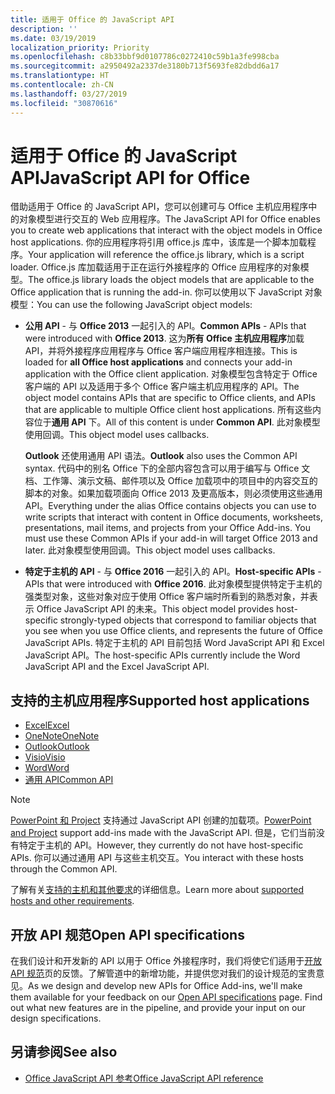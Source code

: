 ```yaml
---
title: 适用于 Office 的 JavaScript API
description: ''
ms.date: 03/19/2019
localization_priority: Priority
ms.openlocfilehash: c8b33bbf9d0107786c0272410c59b1a3fe998cba
ms.sourcegitcommit: a2950492a2337de3180b713f5693fe82dbdd6a17
ms.translationtype: HT
ms.contentlocale: zh-CN
ms.lasthandoff: 03/27/2019
ms.locfileid: "30870616"
---
```

# <a name="javascript-api-for-office"></a><span data-ttu-id="15d7c-102">适用于 Office 的 JavaScript API</span><span class="sxs-lookup"><span data-stu-id="15d7c-102">JavaScript API for Office</span></span>

<span data-ttu-id="15d7c-103">借助适用于 Office 的 JavaScript API，您可以创建可与 Office 主机应用程序中的对象模型进行交互的 Web 应用程序。</span><span class="sxs-lookup"><span data-stu-id="15d7c-103">The JavaScript API for Office enables you to create web applications that interact with the object models in Office host applications.</span></span> <span data-ttu-id="15d7c-104">你的应用程序将引用 office.js 库中，该库是一个脚本加载程序。</span><span class="sxs-lookup"><span data-stu-id="15d7c-104">Your application will reference the office.js library, which is a script loader.</span></span> <span data-ttu-id="15d7c-105">Office.js 库加载适用于正在运行外接程序的 Office 应用程序的对象模型。</span><span class="sxs-lookup"><span data-stu-id="15d7c-105">The office.js library loads the object models that are applicable to the Office application that is running the add-in.</span></span> <span data-ttu-id="15d7c-106">你可以使用以下 JavaScript 对象模型：</span><span class="sxs-lookup"><span data-stu-id="15d7c-106">You can use the following JavaScript object models:</span></span>

- <span data-ttu-id="15d7c-107">**公用 API** - 与 **Office 2013** 一起引入的 API。</span><span class="sxs-lookup"><span data-stu-id="15d7c-107">**Common APIs** - APIs that were introduced with **Office 2013**.</span></span> <span data-ttu-id="15d7c-108">这为**所有 Office 主机应用程序**加载 API，并将外接程序应用程序与 Office 客户端应用程序相连接。</span><span class="sxs-lookup"><span data-stu-id="15d7c-108">This is loaded for **all Office host applications** and connects your add-in application with the Office client application.</span></span> <span data-ttu-id="15d7c-109">对象模型包含特定于 Office 客户端的 API 以及适用于多个 Office 客户端主机应用程序的 API。</span><span class="sxs-lookup"><span data-stu-id="15d7c-109">The object model contains APIs that are specific to Office clients, and APIs that are applicable to multiple Office client host applications.</span></span> <span data-ttu-id="15d7c-110">所有这些内容位于**通用 API** 下。</span><span class="sxs-lookup"><span data-stu-id="15d7c-110">All of this content is under **Common API**.</span></span> <span data-ttu-id="15d7c-111">此对象模型使用回调。</span><span class="sxs-lookup"><span data-stu-id="15d7c-111">This object model uses callbacks.</span></span> 

  <span data-ttu-id="15d7c-112">**Outlook** 还使用通用 API 语法。</span><span class="sxs-lookup"><span data-stu-id="15d7c-112">**Outlook** also uses the Common API syntax.</span></span> <span data-ttu-id="15d7c-113">代码中的别名 Office 下的全部内容包含可以用于编写与 Office 文档、工作簿、演示文稿、邮件项以及 Office 加载项中的项目中的内容交互的脚本的对象。如果加载项面向 Office 2013 及更高版本，则必须使用这些通用 API。</span><span class="sxs-lookup"><span data-stu-id="15d7c-113">Everything under the alias Office contains objects you can use to write scripts that interact with content in Office documents, worksheets, presentations, mail items, and projects from your Office Add-ins. You must use these Common APIs if your add-in will target Office 2013 and later.</span></span> <span data-ttu-id="15d7c-114">此对象模型使用回调。</span><span class="sxs-lookup"><span data-stu-id="15d7c-114">This object model uses callbacks.</span></span>

- <span data-ttu-id="15d7c-115">**特定于主机的 API** - 与 **Office 2016** 一起引入的 API。</span><span class="sxs-lookup"><span data-stu-id="15d7c-115">**Host-specific APIs** - APIs that were introduced with **Office 2016**.</span></span> <span data-ttu-id="15d7c-116">此对象模型提供特定于主机的强类型对象，这些对象对应于使用 Office 客户端时所看到的熟悉对象，并表示 Office JavaScript API 的未来。</span><span class="sxs-lookup"><span data-stu-id="15d7c-116">This object model provides host-specific strongly-typed objects that correspond to familiar objects that you see when you use Office clients, and represents the future of Office JavaScript APIs.</span></span> <span data-ttu-id="15d7c-117">特定于主机的 API 目前包括 Word JavaScript API 和 Excel JavaScript API。</span><span class="sxs-lookup"><span data-stu-id="15d7c-117">The host-specific APIs currently include the Word JavaScript API and the Excel JavaScript API.</span></span>

## <a name="supported-host-applications"></a><span data-ttu-id="15d7c-118">支持的主机应用程序</span><span class="sxs-lookup"><span data-stu-id="15d7c-118">Supported host applications</span></span>

- [<span data-ttu-id="15d7c-119">Excel</span><span class="sxs-lookup"><span data-stu-id="15d7c-119">Excel</span></span>](overview/excel-add-ins-reference-overview.md)
- [<span data-ttu-id="15d7c-120">OneNote</span><span class="sxs-lookup"><span data-stu-id="15d7c-120">OneNote</span></span>](overview/onenote-add-ins-javascript-reference.md)
- [<span data-ttu-id="15d7c-121">Outlook</span><span class="sxs-lookup"><span data-stu-id="15d7c-121">Outlook</span></span>](requirement-sets/outlook-api-requirement-sets.md)
- [<span data-ttu-id="15d7c-122">Visio</span><span class="sxs-lookup"><span data-stu-id="15d7c-122">Visio</span></span>](overview/visio-javascript-reference-overview.md)
- [<span data-ttu-id="15d7c-123">Word</span><span class="sxs-lookup"><span data-stu-id="15d7c-123">Word</span></span>](overview/word-add-ins-reference-overview.md)
- [<span data-ttu-id="15d7c-124">通用 API</span><span class="sxs-lookup"><span data-stu-id="15d7c-124">Common API</span></span>](requirement-sets/office-add-in-requirement-sets.md)

> [!NOTE] 
> <span data-ttu-id="15d7c-125">[PowerPoint 和 Project](requirement-sets/powerpoint-and-project-note.md) 支持通过 JavaScript API 创建的加载项。</span><span class="sxs-lookup"><span data-stu-id="15d7c-125">[PowerPoint and Project](requirement-sets/powerpoint-and-project-note.md) support add-ins made with the JavaScript API.</span></span> <span data-ttu-id="15d7c-126">但是，它们当前没有特定于主机的 API。</span><span class="sxs-lookup"><span data-stu-id="15d7c-126">However, they currently do not have host-specific APIs.</span></span> <span data-ttu-id="15d7c-127">你可以通过通用 API 与这些主机交互。</span><span class="sxs-lookup"><span data-stu-id="15d7c-127">You interact with these hosts through the Common API.</span></span>

<span data-ttu-id="15d7c-128">了解有关[支持的主机和其他要求](../concepts/requirements-for-running-office-add-ins.md)的详细信息。</span><span class="sxs-lookup"><span data-stu-id="15d7c-128">Learn more about [supported hosts and other requirements](../concepts/requirements-for-running-office-add-ins.md).</span></span>

## <a name="open-api-specifications"></a><span data-ttu-id="15d7c-129">开放 API 规范</span><span class="sxs-lookup"><span data-stu-id="15d7c-129">Open API specifications</span></span>

<span data-ttu-id="15d7c-p106">在我们设计和开发新的 API 以用于 Office 外接程序时，我们将使它们适用于[开放 API 规范](openspec.md)页的反馈。了解管道中的新增功能，并提供您对我们的设计规范的宝贵意见。</span><span class="sxs-lookup"><span data-stu-id="15d7c-p106">As we design and develop new APIs for Office Add-ins, we'll make them available for your feedback on our [Open API specifications](openspec.md) page. Find out what new features are in the pipeline, and provide your input on our design specifications.</span></span>

## <a name="see-also"></a><span data-ttu-id="15d7c-132">另请参阅</span><span class="sxs-lookup"><span data-stu-id="15d7c-132">See also</span></span>

- [<span data-ttu-id="15d7c-133">Office JavaScript API 参考</span><span class="sxs-lookup"><span data-stu-id="15d7c-133">Office JavaScript API reference</span></span>](/javascript/api/overview/office)
